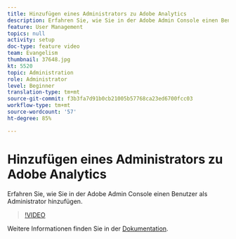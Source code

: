 ```yaml
---
title: Hinzufügen eines Administrators zu Adobe Analytics
description: Erfahren Sie, wie Sie in der Adobe Admin Console einen Benutzer als Administrator hinzufügen.
feature: User Management
topics: null
activity: setup
doc-type: feature video
team: Evangelism
thumbnail: 37648.jpg
kt: 5520
topic: Administration
role: Administrator
level: Beginner
translation-type: tm+mt
source-git-commit: f3b3fa7d91b0cb21005b57768ca23ed6700fcc03
workflow-type: tm+mt
source-wordcount: '57'
ht-degree: 85%

---
```



# Hinzufügen eines Administrators zu Adobe Analytics

Erfahren Sie, wie Sie in der Adobe Admin Console einen Benutzer als Administrator hinzufügen.

>[!VIDEO](https://video.tv.adobe.com/v/37648/?quality=12&learn=on)

Weitere Informationen finden Sie in der [Dokumentation](https://helpx.adobe.com/de/enterprise/using/admin-console.html).
